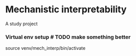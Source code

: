 # Mechanistic interpretability
A study project

### Virtual env setup # TODO make something better
source venv/mech_interp/bin/activate

